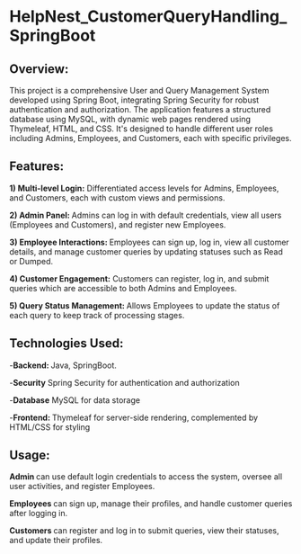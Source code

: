 <h1>HelpNest_CustomerQueryHandling_SpringBoot</h1>

<h2>Overview: </h2>
<p>This project is a comprehensive User and Query Management System developed using Spring Boot, integrating Spring Security for robust authentication and authorization. The application features a structured database using MySQL, with dynamic web pages rendered using Thymeleaf, HTML, and CSS. It's designed to handle different user roles including Admins, Employees, and Customers, each with specific privileges.</p>

<h2>Features: </h2>
<p><b>1) Multi-level Login:</b> Differentiated access levels for Admins, Employees, and Customers, each with custom views and permissions.</p>
<P><b>2) Admin Panel: </b>Admins can log in with default credentials, view all users (Employees and Customers), and register new Employees.</P>
<P><b>3) Employee Interactions: </b> Employees can sign up, log in, view all customer details, and manage customer queries by updating statuses such as Read or Dumped.</P>
<P><b>4) Customer Engagement:</b> Customers can register, log in, and submit queries which are accessible to both Admins and Employees.</P>
<P><b>5) Query Status Management: </b>Allows Employees to update the status of each query to keep track of processing stages.</P>

<h2>Technologies Used: </h2>
<P>-<b>Backend: </b>Java, SpringBoot.</P>
<P>-<b>Security</b> Spring Security for authentication and authorization</P>
<P>-<b>Database</b> MySQL for data storage</P>
<P>-<b>Frontend: </b> Thymeleaf for server-side rendering, complemented by HTML/CSS for styling</P>

<h2>Usage:</h2>
<P><b>Admin </b>can use default login credentials to access the system, oversee all user activities, and register Employees.</P>
<P><b>Employees </b> can sign up, manage their profiles, and handle customer queries after logging in.</P>
<P><b>Customers </b>can register and log in to submit queries, view their statuses, and update their profiles.</P>
